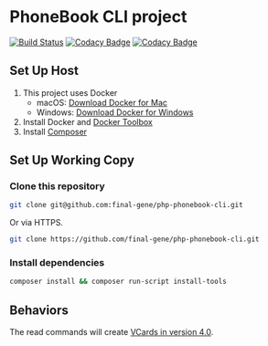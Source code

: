 # PhoneBook CLI project

[![Build Status](...)](...)
[![Codacy Badge](...)](...)
[![Codacy Badge](...)](...)

## Set Up Host

1. This project uses Docker
    * macOS: [Download Docker for Mac](https://www.docker.com/docker-mac)
    * Windows: [Download Docker for Windows](https://www.docker.com/docker-windows)
2. Install Docker and [Docker Toolbox](https://www.docker.com/toolbox)
3. Install [Composer](https://getcomposer.org)

## Set Up Working Copy

### Clone this repository

```bash
git clone git@github.com:final-gene/php-phonebook-cli.git
```

Or via HTTPS.

```bash
git clone https://github.com/final-gene/php-phonebook-cli.git
```

### Install dependencies

```bash
composer install && composer run-script install-tools
```

## Behaviors

The read commands will create [VCards in version 4.0](https://tools.ietf.org/html/rfc6350).
